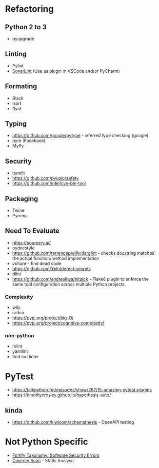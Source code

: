 # Refactoring

## Python 2 to 3
* pyupgrade

## Linting
* Pylint
* [SonarLint](https://www.sonarlint.org/) (Use as plugin in VSCode and/or PyCharm)

## Formating
* Black
* isort
* flynt

## Typing
* https://github.com/google/pytype - inferred type checking (google)
* pyre (Facebook)
* MyPy

## Security
* bandit
* https://github.com/pyupio/safety
* https://github.com/intel/cve-bin-tool

## Packaging
* Twine
* Pyroma

## Need To Evaluate
* https://sourcery.ai/
* pydocstyle
* https://github.com/terrencepreilly/darglint - checks docstring matches the actual function/method implementation
* vulture - find dead code
* https://github.com/Yelp/detect-secrets
* dlint
* https://github.com/andreoliwa/nitpick - Flake8 plugin to enforce the same tool configuration across multiple Python projects.

### Complexity
* wily
* radon
* https://pypi.org/project/big-O/
* https://pypi.org/project/cognitive-complexity/

### non-python
* rslint
* yamllint
* find md linter

# PyTest
* https://talkpython.fm/episodes/show/267/15-amazing-pytest-plugins
* https://timothycrosley.github.io/hypothesis-auto/

## kinda
* https://github.com/kiwicom/schemathesis - OpenAPI testing

# Not Python Specific
* [Fortify Taxonomy: Software Security Errors](https://vulncat.fortify.com/)
* [Coverity Scan](https://scan.coverity.com/) - Static Analysis
<!--stackedit_data:
eyJoaXN0b3J5IjpbLTc1NzQ3NDcxOSwtMjEyNjg0NzE1MCwxMD
A2NzIzNTc5LDEzMTY0NTQ5MTAsLTExODgwNzgwNDgsLTE5Mjkw
ODczOTcsLTY2NDcxNDAyMF19
-->